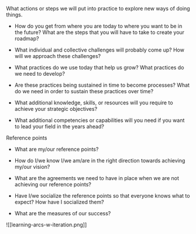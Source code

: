 What actions or steps we will put into practice to explore new ways of doing things. 

- How do you get from where you are today to where you want to be in the future? What are the steps that you will have to take to create your roadmap?

- What individual and collective challenges will probably come up? How will we approach these challenges?

- What practices do we use today that help us grow? What practices do we need to develop?

- Are these practices being sustained in time to become processes? What do we need in order to sustain these practices over time?

- What additional knowledge, skills, or resources will you require to achieve your strategic objectives?

- What additional competencies or capabilities will you need if you want to lead your field in the years ahead?

Reference points

- What are my/our reference points?

- How do I/we know I/we am/are in the right direction towards achieving my/our vision?

- What are the agreements we need to have in place when we are not achieving our reference points?

- Have I/we socialize the reference points so that everyone knows what to expect? How have I socialized them?

- What are the measures of our success?

![[learning-arcs-w-iteration.png]]